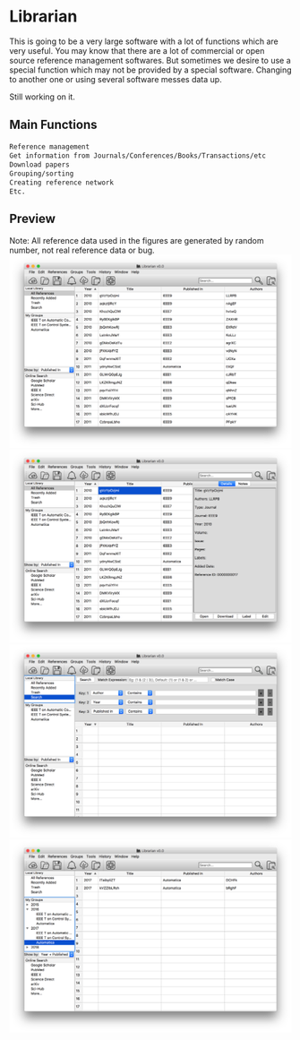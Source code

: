 # Librarian
This is going to be a very large software with a lot of functions which are very useful.
You may know that there are a lot of commercial or open source reference management softwares. But sometimes we desire to use a special function which may not be provided by a special software. Changing to another one or using several software messes data up.

Still working on it.

## Main Functions
    Reference management
    Get information from Journals/Conferences/Books/Transactions/etc
    Download papers
    Grouping/sorting
    Creating reference network
    Etc.

## Preview  
Note: All reference data used in the figures are generated by random number, not real reference data or bug.  
![alt text](https://github.com/liutairan/Librarian/blob/dev/Pictures/Snip20180518_2.png "Local library")
![alt text](https://github.com/liutairan/Librarian/blob/dev/Pictures/Snip20180518_3.png "Detail of reference")
![alt text](https://github.com/liutairan/Librarian/blob/dev/Pictures/Snip20180518_4.png "Search page")
![alt text](https://github.com/liutairan/Librarian/blob/dev/Pictures/Snip20180518_5.png "Group page")
